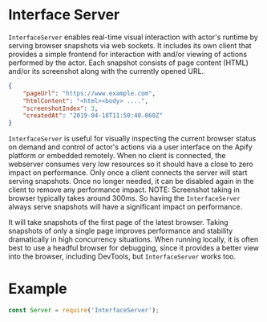 # Interface Server
`InterfaceServer` enables real-time visual interaction with actor's runtime by serving browser snapshots via web sockets. It includes its own client that provides a simple frontend for interaction with and/or viewing of actions performed by the actor. Each snapshot consists of page content (HTML) and/or its screenshot along  with the currently opened URL.
```json
{
    "pageUrl": "https://www.example.com",
    "htmlContent": "<html><body> ....",
    "screenshotIndex": 3,
    "createdAt": "2019-04-18T11:50:40.060Z"
}
```
`InterfaceServer` is useful for visually inspecting the current browser status on demand and control of actor's actions via a user interface on the Apify platform or embedded remotely. When no client is connected, the webserver consumes very low resources so it should have a close to zero impact on performance. Only once a client connects the server will start serving snapshots. Once no longer needed, it can be disabled again in the client to remove any performance impact. NOTE: Screenshot taking in browser typically takes around 300ms. So having the `InterfaceServer` always serve snapshots will have a significant impact on performance.

It will take snapshots of the first page of the latest browser. Taking snapshots of only a single page improves performance and stability dramatically in high concurrency situations. When running locally, it is often best to use a headful browser for debugging, since it provides a better view into the browser, including DevTools, but `InterfaceServer` works too.

# Example

```javascript
const Server = require('InterfaceServer');

```